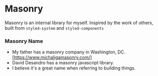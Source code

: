 # Masonry

Masonry is an internal library for myself. Inspired by the work of others, built from `styled-system` and `styled-components`

### Masonry Name

- My father has a masonry company in Washington, DC. [https://www.michaligamasonry.com/]
- David Desandro has a masonry javascript library.
- I believe it's a great name when referring to building things.

